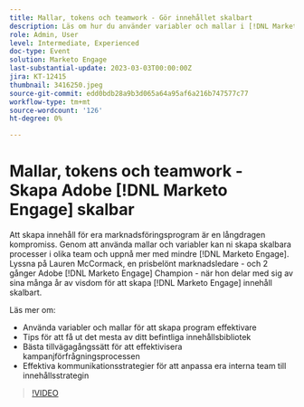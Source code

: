 ```yaml
---
title: Mallar, tokens och teamwork - Gör innehållet skalbart
description: Läs om hur du använder variabler och mallar i [!DNL Marketo Engage]. Tips om hur du får ut det mesta av ditt befintliga innehållsbibliotek.
role: Admin, User
level: Intermediate, Experienced
doc-type: Event
solution: Marketo Engage
last-substantial-update: 2023-03-03T00:00:00Z
jira: KT-12415
thumbnail: 3416250.jpeg
source-git-commit: edd0bdb28a9b3d065a64a95af6a216b747577c77
workflow-type: tm+mt
source-wordcount: '126'
ht-degree: 0%

---
```


# Mallar, tokens och teamwork - Skapa Adobe [!DNL Marketo Engage] skalbar

Att skapa innehåll för era marknadsföringsprogram är en långdragen kompromiss. Genom att använda mallar och variabler kan ni skapa skalbara processer i olika team och uppnå mer med mindre [!DNL Marketo Engage]. Lyssna på Lauren McCormack, en prisbelönt marknadsledare - och 2 gånger Adobe [!DNL Marketo Engage] Champion - när hon delar med sig av sina många år av visdom för att skapa [!DNL Marketo Engage] innehåll skalbart.

Läs mer om:

* Använda variabler och mallar för att skapa program effektivare
* Tips för att få ut det mesta av ditt befintliga innehållsbibliotek
* Bästa tillvägagångssätt för att effektivisera kampanjförfrågningsprocessen
* Effektiva kommunikationsstrategier för att anpassa era interna team till innehållsstrategin

>[!VIDEO](https://video.tv.adobe.com/v/3416250/?quality=12&learn=on)
